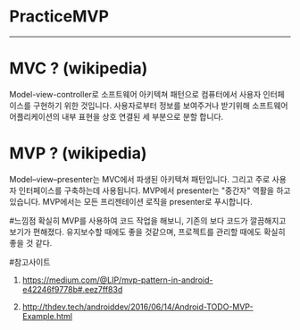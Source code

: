 # PracticeMVP
----

# MVC ? (wikipedia)
Model-view-controller로 소프트웨어 아키텍쳐 패턴으로 컴퓨터에서 사용자 인터페이스를 구현하기 위한 것입니다. 
사용자로부터 정보를 보여주거나 받기위해 소프트웨어 어플리케이션의 내부 표현을 상호 연결된 세 부분으로 분할 합니다.

# MVP ? (wikipedia)
Model–view–presenter는 MVC에서 파생된 아키텍쳐 패턴입니다. 그리고 주로 사용자 인터페이스를 구축하는데 사용됩니다.
MVP에서 presenter는 "중간자" 역활을 하고 있습니다. MVP에서는 모든 프리젠테이션 로직을 presenter로 푸시합니다.

#느낌점
확실히 MVP를 사용하여 코드 작업을 해보니, 기존의 보다 코드가 깔끔해지고 보기가 편해졌다. 유지보수할 때에도 좋을 것같으며, 프로젝트를 관리할 때에도 확실히 좋을 것 같다.

#참고사이트

1. https://medium.com/@LIP/mvp-pattern-in-android-e42246f9778b#.eez7ff83d 

2. http://thdev.tech/androiddev/2016/06/14/Android-TODO-MVP-Example.html
